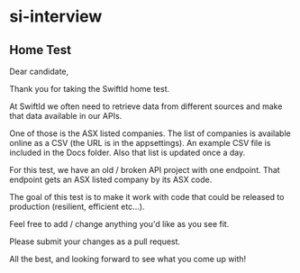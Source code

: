 # si-interview #

## Home Test ##

Dear candidate,

Thank you for taking the SwiftId home test.

At SwiftId we often need to retrieve data from different sources and make that data available in our APIs.

One of those is the ASX listed companies. The list of companies is available online as a CSV (the URL is in the appsettings). An example CSV file is included in the Docs folder. Also that list is updated once a day.

For this test, we have an old / broken API project with one endpoint. That endpoint gets an ASX listed company by its ASX code.

The goal of this test is to make it work with code that could be released to production (resilient, efficient etc...).

Feel free to add / change anything you'd like as you see fit.

Please submit your changes as a pull request.

All the best, and looking forward to see what you come up with!